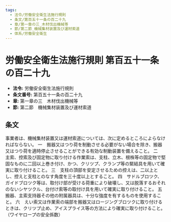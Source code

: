 ```yaml
---
tags:
  - 法令/労働安全衛生法施行規則
  - 条文/第百五十一条の百二十九
  - 章/第一章の三_木材伐出機械等
  - 節/第二節_機械集材装置及び運材索道
  - 体系/労働安全衛生
---
```

# 労働安全衛生法施行規則 第百五十一条の百二十九

- **法令:** 労働安全衛生法施行規則
- **条文番号:** 第百五十一条の百二十九
- **章:** 第一章の三　木材伐出機械等
- **節:** 第二節　機械集材装置及び運材索道

## 条文
事業者は、機械集材装置又は運材索道については、次に定めるところによらなければならない。
一　搬器又はつり荷を制動させる必要がない場合を除き、搬器又はつり荷を適時停止させることができる有効な制動装置を備えること。
二　主索、控索及び固定物に取り付ける作業索は、支柱、立木、根株等の固定物で堅固なものに二回以上巻き付け、かつ、クリツプ、クランプ等の緊結具を用いて確実に取り付けること。
三　支柱の頂部を安定させるための控えは、二以上とし、控えと支柱とのなす角度を三十度以上とすること。
四　サドルブロツク、ガイドブロツク等は、取付け部が受ける荷重により破壊し、又は脱落するおそれのないシヤツクル、台付け索等の取付け具を用いて確実に取り付けること。
五　搬器、主索支持器その他の附属器具は、十分な強度を有するものを使用すること。
六　えい索又は作業索の端部を搬器又はロージングブロツクに取り付けるときは、クリツプ止め、アイスプライス等の方法により確実に取り付けること。
（ワイヤロープの安全係数）

